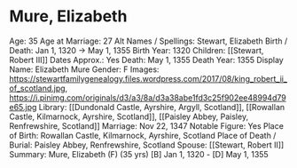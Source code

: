 # Mure, Elizabeth

Age: 35
Age at Marriage: 27
Alt Names / Spellings: Stewart, Elizabeth
Birth / Death: Jan 1, 1320 → May 1, 1355
Birth Year: 1320
Children: [[Stewart, Robert III]]
Dates Approx.: Yes
Death: May 1, 1355
Death Year: 1355
Display Name: Elizabeth Mure
Gender: F
Images: https://stewartfamilygenealogy.files.wordpress.com/2017/08/king_robert_ii_of_scotland.jpg, https://i.pinimg.com/originals/d3/a3/8a/d3a38abe1fd3c25f902ee48994d79e65.jpg
Library: [[Dundonald Castle, Ayrshire, Argyll, Scotland]], [[Rowallan Castle, Kilmarnock, Ayrshire, Scotland]], [[Paisley Abbey, Paisley, Renfrewshire, Scotland]]
Marriage: Nov 22, 1347
Notable Figure: Yes
Place of Birth: Rowallan Castle, Kilmarnock, Ayrshire, Scotland
Place of Death / Burial: Paisley Abbey, Renfrewshire, Scotland
Spouse: [[Stewart, Robert II]]
Summary: Mure, Elizabeth (F) (35 yrs)
[B] Jan 1, 1320 - [D] May 1, 1355